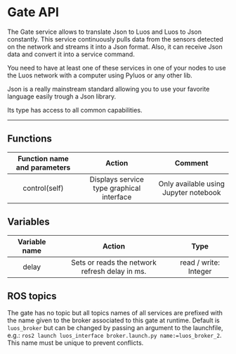 # Gate API

The Gate service allows to translate Json to Luos and Luos to Json constantly. This service continuously pulls data from the sensors detected on the network and streams it into a Json format. Also, it can receive Json data and convert it into a service command.

You need to have at least one of these services in one of your nodes to use the Luos network with a computer using Pyluos or any other lib.

Json is a really mainstream standard allowing you to use your favorite language easily trough a Json library.

Its type has access to all common capabilities.

----

## Functions

| **Function name and parameters** | **Action** | **Comment** |
|:---:|:---:|:---:|
| control(self) | Displays service type graphical interface | Only available using Jupyter notebook |

## Variables

| **Variable name** | **Action** | **Type** |
|:---:|:---:|:---:|
| delay | Sets or reads the network refresh delay in ms. | read / write: Integer |

## ROS topics

The gate has no topic but all topics names of all services are prefixed with the name given to the broker associated to this gate at runtime.
Default is `luos_broker` but can be changed by passing an argument to the launchfile, e.g.: `ros2 launch luos_interface broker.launch.py name:=luos_broker_2`. This name must be unique to prevent conflicts.


